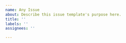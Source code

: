 ```yaml
---
name: Any Issue
about: Describe this issue template's purpose here.
title: ''
labels: ''
assignees: ''

---
```



